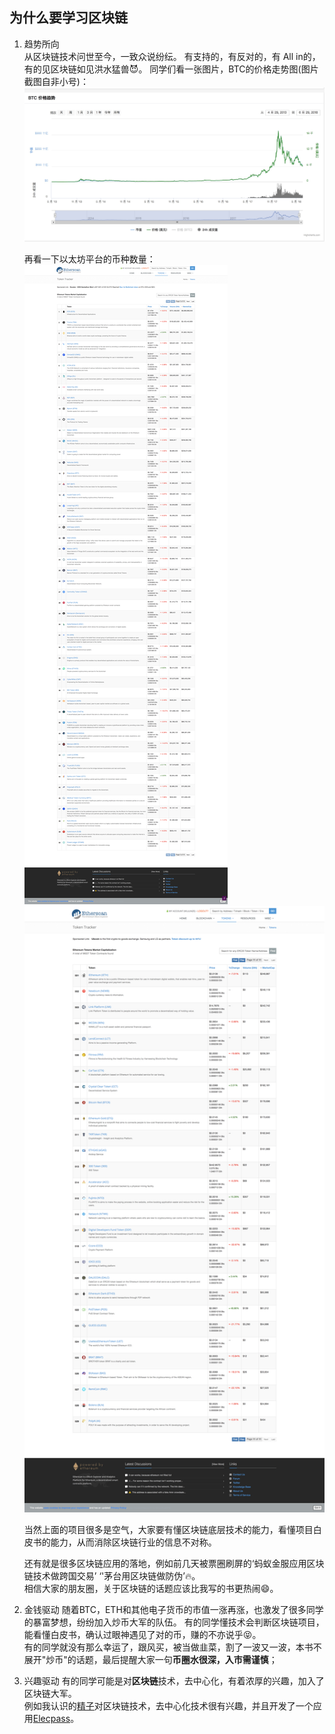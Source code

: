 ## 为什么要学习区块链

1. 趋势所向  
    从区块链技术问世至今，一致众说纷纭。 有支持的，有反对的，有 All in的，有的见区块链如见洪水猛兽😈。
    同学们看一张图片，BTC的价格走势图(图片截图自非小号)：
    ![BTC prices history](../../images/btc-history.jpeg)
 
    再看一下以太坊平台的币种数量：
    ![ETH tokens first](../../images/etherscan-io-tokens-first.jpg)
    ![ETH tokens last](../../images/screencapture-etherscan-io-tokens-last.png)
    
    当然上面的项目很多是空气，大家要有懂区块链底层技术的能力，看懂项目白皮书的能力，从而消除区块链行业的信息不对称。    
    
    还有就是很多区块链应用的落地，例如前几天被票圈刷屏的‘蚂蚁金服应用区块链技术做跨国交易’  ‘'茅台用区块链做防伪’🔥。      
    相信大家的朋友圈，关于区块链的话题应该比我写的书更热闹😄。    

2. 金钱驱动
    随着BTC，ETH和其他电子货币的市值一涨再涨，也激发了很多同学的暴富梦想，纷纷加入炒币大军的队伍。 有的同学懂技术会判断区块链项目，能看懂白皮书，确认过眼神遇见了对的币，赚的不亦说乎😝。     
    有的同学就没有那么幸运了，跟风买，被当做韭菜，割了一波又一波，本书不展开"炒币"的话题，最后提醒大家一句**币圈水很深，入市需谨慎**；

3. 兴趣驱动
    有的同学可能是对**区块链**技术，去中心化，有着浓厚的兴趣，加入了区块链大军。     
    例如我认识的[精子](https://jysperm.me/)对区块链技术，去中心化技术很有兴趣，并且开发了一个应用[Elecpass](https://github.com/jysperm/elecpass)。   
